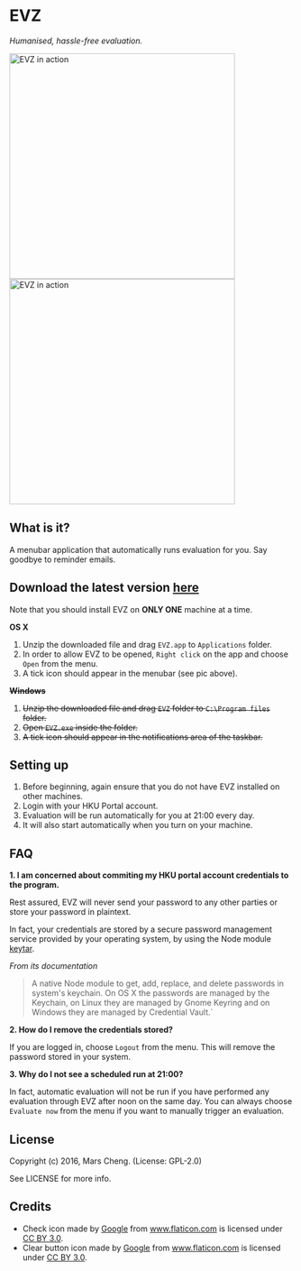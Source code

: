 EVZ
===
_Humanised, hassle-free evaluation._


<img src="http://marscky.github.io/evz/assets/intro.png" alt="EVZ in action" height="400px"> <img src="http://marscky.github.io/evz/assets/intro0.png" alt="EVZ in action" height="400px">

What is it?
-----------
A menubar application that automatically runs evaluation for you. Say goodbye to reminder emails.

Download the latest version  [here](https://github.com/marscky/evz/releases/latest)
---------
Note that you should install EVZ on **ONLY ONE** machine at a time.

**OS X**

1. Unzip the downloaded file and drag `EVZ.app` to `Applications` folder.
2. In order to allow EVZ to be opened, `Right click` on the app and choose `Open` from the menu.
3. A tick icon should appear in the menubar (see pic above).

~~**Windows**~~

1. ~~Unzip the downloaded file and drag `EVZ` folder to `C:\Program files`  folder.~~
2. ~~Open `EVZ.exe` inside the folder.~~
3. ~~A tick icon should appear in the notifications area of the taskbar.~~

Setting up
----------

1. Before beginning, again ensure that you do not have EVZ installed on other machines.
2. Login with your HKU Portal account.
3. Evaluation will be run automatically for you at 21:00 every day.
4. It will also start automatically when you turn on your machine.

## FAQ

**1. I am concerned about commiting my HKU portal account credentials to the program.**

Rest assured, EVZ will never send your password to any other parties or store your password in plaintext.

In fact, your credentials are stored by a secure password management service provided by your operating system, by using the Node module [keytar](https://www.npmjs.com/package/keytar).

_From its documentation_

> A native Node module to get, add, replace, and delete passwords in system's
> keychain. On OS X the passwords are managed by the Keychain, on Linux they
> are managed by Gnome Keyring and on Windows they are managed by Credential
> Vault.`

**2. How do I remove the credentials stored?**

If you are logged in, choose `Logout` from the menu. This will remove the password stored in your system.

**3. Why do I not see a scheduled run at 21:00?**

In fact, automatic evaluation will not be run if you have performed any evaluation through EVZ after noon on the same day. You can always choose `Evaluate now` from the menu if you want to manually trigger an evaluation.

License
-------
Copyright (c) 2016, Mars Cheng. (License: GPL-2.0)

See LICENSE for more info.

Credits
-------
- Check icon made by <a href="http://www.google.com" title="Google">Google</a> from <a href="http://www.flaticon.com" title="Flaticon">www.flaticon.com</a> is licensed under <a href="http://creativecommons.org/licenses/by/3.0/" title="Creative Commons BY 3.0">CC BY 3.0</a>.
- Clear button icon made by <a href="http://www.google.com" title="Google">Google</a> from <a href="http://www.flaticon.com" title="Flaticon">www.flaticon.com</a> is licensed under <a href="http://creativecommons.org/licenses/by/3.0/" title="Creative Commons BY 3.0">CC BY 3.0</a>.
